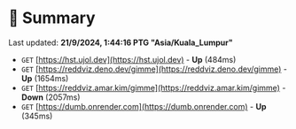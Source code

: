 # 📖 Summary
Last updated: **21/9/2024, 1:44:16 PTG "Asia/Kuala_Lumpur"**

- `GET` [https://hst.ujol.dev](https://hst.ujol.dev) - **Up** (484ms)
- `GET` [https://reddviz.deno.dev/gimme](https://reddviz.deno.dev/gimme) - **Up** (1654ms)
- `GET` [https://reddviz.amar.kim/gimme](https://reddviz.amar.kim/gimme) - **Down** (2057ms)
- `GET` [https://dumb.onrender.com](https://dumb.onrender.com) - **Up** (345ms)

